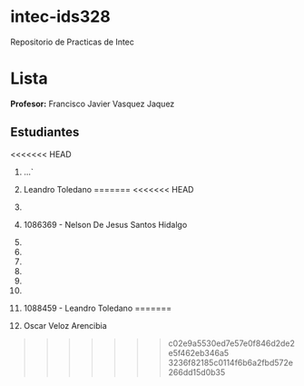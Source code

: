 # intec-ids328
Repositorio de Practicas de Intec


# Lista

**Profesor:** Francisco Javier Vasquez Jaquez

## Estudiantes

<<<<<<< HEAD
1. ...`
2. Leandro Toledano
=======
<<<<<<< HEAD

2.
3. 1086369 - Nelson De Jesus Santos Hidalgo
4. 
5. 
6.
7. 
8. 
9. 
10. 1088459 - Leandro Toledano
=======
1. Oscar Veloz Arencibia
>>>>>>> c02e9a5530ed7e57e0f846d2de2e5f462eb346a5
>>>>>>> 3236f82185c0114f6b6a2fbd572e266dd15d0b35
